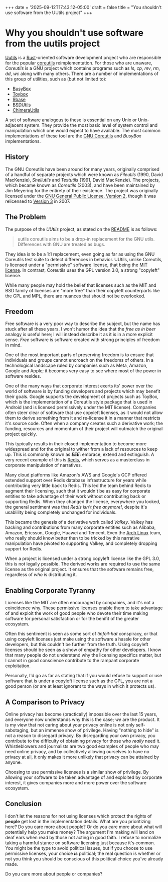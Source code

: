 +++
date = '2025-09-12T17:43:12-05:00'
draft = false
title = "You shouldn't use software from the UUtils project"
+++

Why you shouldn't use software from the **uutils** project
========================================================

[Uutils](https://github.com/uutils) is a [Rust](https://rust-lang.org)-oriented software development project 
who are responsible for the popular [coreutils](https://github.com/uutils/coreutils) reimplementation. For those who are
unaware, *Coreutils* is a GNU project which contains programs such as *ls*, *cp*, *mv*, *rm*, *dd*, *wc* along with many 
others. There are a number of implementations of this group of utilities, such as (but not limited to):
- [BusyBox](https://busybox.net)
- [Toybox](https://landley.net/toybox)
- [9base](https://tools.suckless.org/9base)
- [BSDUtils](https://codeberg.org/dcantrell/bsdutils)
- [ChimeraUtils](https://github.com/chimera-linux/chimerautils)

A set of software analogous to these is essential on any Unix or Unix-adjacent system. They provide the 
most basic level of system control and manipulation which one would expect to have available. The most 
common implementations of these tool are the [GNU Coreutils](https://gnu.org/software/coreutils) and *BusyBox* implementations.

History
-------
The GNU Coreutils have been around for many years, originally comprised of a handful of separate 
projects which were known as *Fileutils* (1990, David MacKenzie), *Shellutils* and *Textutils* (1991, David MacKenzie).
The projects, which became known as *Coreutils* (2003), and have been maintained by Jim Meyering for the entirety of
their existence. The project was originally licensed under the [GNU General Public License, Version 2](https://gnu.org/licenses/gpl-2.0.html), though 
it was relicensed to [Version 3](https://gnu.org/licenses/gpl-3.0.html) in 2007.

The Problem
-----------
The purpose of the *UUtils* project, as stated on the [README](https://github.com/uutils/coreutils/blob/main/README.md) is as follows:
> uutils coreutils aims to be a drop-in replacement for the GNU utils. Differences with GNU are treated as bugs.

They idea is to be a 1:1 replacement, even going as far as using the GNU Coreutils test suite to detect differences in behavior.
UUtils, unlike Coreutils, is licensed under a "permissive" software license, that being the [MIT license](https://spdx.org/licenses/MIT.html).
In contrast, Coreutils uses the GPL version 3.0, a strong "copyleft" license.

While many people may hold the belief that licenses such as the MIT and BSD family of licenses are "more free" than
their copyleft counterparts like the GPL and MPL, there are nuances that should not be overlooked.

Freedom
-------
Free software is a very poor way to describe the subject, but the name has stuck after all these years. I won't 
humor the idea that the *free as in beer* analogy is useful here; I will instead describe it as it is in a more 
explicit sense. *Free* software is software created with strong principles of freedom in mind.

One of the most important parts of preserving freedom is to ensure that individuals and groups cannot 
encroach on the freedoms of others. In a technological landscape ruled by companies such as Meta, 
Amazon, Google and Apple; it becomes very easy to see where most of the power in software resides.

One of the many ways that corporate interest exerts its' power over the world of software is 
by funding developers and projects which may benefit their goals. Google supports the development 
of projects such as ToyBox, which is the implementation of a Coreutils style package that is 
used in Android (and is licensed permissively under the MIT license). Companies often steer 
clear of software that use copyleft licenses, as it would not allow them to derive something 
from it and re-license it in a manner that restricts it's  source code. Often when a company 
creates such a derivative work; the funding, resources and momentum of their project will outmatch 
the original project quickly.

This typically results in their closed implementation to become more widespread and for the 
original to wither from a lack of resources to keep up. This is commonly known as ***EEE***: embrace, 
extend and extinguish. A very recent example of this is [Redis](https://redis.io), which serves 
as a masterclass in corporate manipulation of narratives.

Many cloud platforms like Amazon's AWS and Google's GCP offered extended support over Redis database 
infrastructure for years while contributing very little back to Redis. This led the team behind 
Redis to augment their licensing, such that it wouldn't be as easy for corporate entities to 
take advantage of their work without contributing back or supporting Redis. When they changed the 
license, everywhere you looked, the general sentiment was that *Redis isn't free anymore!*, despite 
it's usablility being completely unchanged for individuals.

This became the genesis of a derivative work called *Valkey*. Valkey has backing and contributions 
from many corporate entities such as Alibaba, Amazon, Ericsson, Google, Huawei and Tencent. Even the 
[Arch Linux](https://archlinux.org) team, who really should know better than to be tricked by this 
narrative manipulation have pivoted to supporting Valkey, and completely dropping support for Redis.

When a project is licensed under a strong copyleft license like the GPL 3.0, this is not legally 
possible. The derived works are required to use the same license as the original project. It 
ensures that the software remains free, regardless of *who* is distributing it.

Enabling Corporate Tyranny
--------------------------

Licenses like the MIT are often encouraged by companies, and it's not a coincidence why. These 
permissive licenses enable them to take advantage of and exploit the work of good people who 
devote their time making software for personal satisfaction or for the benifit of the greater 
ecosystem.

Often this sentiment is seen as some sort of *tinfoil-hat* conspiracy, or that using copyleft 
licenses just make using the software a hassle for other developers, but this couldn't be further 
from the truth. Using copyleft licenses should be seen as a show of empathy for other developers. 
I know that many people do not understand why the licensing specifics matter, but I cannot in good 
conscience contribute to the rampant corporate exploitation.

Personally, I'd go as far as stating that if you would refuse to support or use software that 
is under a copyleft license such as the GPL, you are not a good person (or are at least ignorant
to the ways in which it protects us).

A Comparison to Privacy
-----------------------

Online privacy has become (practically) impossible over the last 15 years, and everyone now understands 
why this is the case; *we* are the product. It is my view that not caring about your privacy online is 
not only self-sabotaging, but an immense show of privilege. Having "nothing to hide" is not a reason to 
disregard privacy. By disregarding your own privacy, you contribute to the difficulty of obtaining privacy 
for those who *really* need it. Whistleblowers and journalists are two good examples of people who 
may need online privacy, and by collectively allowing ourselves to have no privacy at all, it only makes 
it more unlikely that privacy can be attained by anyone.

Choosing to use permissive licenses is a similar show of privilege. By allowing your software to be taken 
advantage of and exploited by corporate interest, it gives companies more and more power over the software 
ecosystem.

Conclusion
----------

I don't let the reasons for not using licenses which protect the rights of **people** get lost in 
the implementation details. What are you prioritizing here? Do you care more about people? Or do you 
care more about what will potentially help you make money? The argument I'm making will land on deaf 
ears when read by those not acting in good faith. I refuse to normalize taking a harmful stance 
on software licensing just because it's common. You might be the type to avoid political issues, but 
if you choose to use permissive licenses, your choice ***is*** political; the real question is whether 
or not you think you should be conscious of this political choice you've already made.


Do you care more about people or companies?
